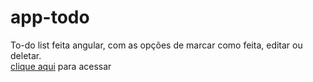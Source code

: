 # app-todo
 To-do list feita angular, com as opções de marcar como feita, editar ou deletar. <br>
 <a href="https://artucorreia.github.io/app-todo-list/" target="_blank">clique aqui</a> para acessar
